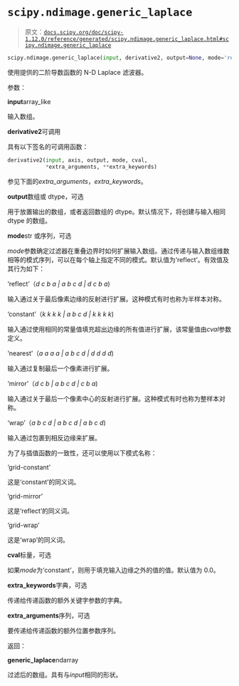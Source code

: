 # `scipy.ndimage.generic_laplace`

> 原文：[`docs.scipy.org/doc/scipy-1.12.0/reference/generated/scipy.ndimage.generic_laplace.html#scipy.ndimage.generic_laplace`](https://docs.scipy.org/doc/scipy-1.12.0/reference/generated/scipy.ndimage.generic_laplace.html#scipy.ndimage.generic_laplace)

```py
scipy.ndimage.generic_laplace(input, derivative2, output=None, mode='reflect', cval=0.0, extra_arguments=(), extra_keywords=None)
```

使用提供的二阶导数函数的 N-D Laplace 滤波器。

参数：

**input**array_like

输入数组。

**derivative2**可调用

具有以下签名的可调用函数：

```py
derivative2(input, axis, output, mode, cval,
            *extra_arguments, **extra_keywords) 
```

参见下面的*extra_arguments*，*extra_keywords*。

**output**数组或 dtype，可选

用于放置输出的数组，或者返回数组的 dtype。默认情况下，将创建与输入相同 dtype 的数组。

**mode**str 或序列，可选

*mode*参数确定过滤器在重叠边界时如何扩展输入数组。通过传递与输入数组维数相等的模式序列，可以在每个轴上指定不同的模式。默认值为‘reflect’。有效值及其行为如下：

‘reflect’（*d c b a | a b c d | d c b a*)

输入通过关于最后像素边缘的反射进行扩展。这种模式有时也称为半样本对称。

‘constant’（*k k k k | a b c d | k k k k*)

输入通过使用相同的常量值填充超出边缘的所有值进行扩展，该常量值由*cval*参数定义。

‘nearest’（*a a a a | a b c d | d d d d*)

输入通过复制最后一个像素进行扩展。

‘mirror’（*d c b | a b c d | c b a*)

输入通过关于最后一个像素中心的反射进行扩展。这种模式有时也称为整样本对称。

‘wrap’（*a b c d | a b c d | a b c d*)

输入通过包裹到相反边缘来扩展。

为了与插值函数的一致性，还可以使用以下模式名称：

‘grid-constant’

这是‘constant’的同义词。

‘grid-mirror’

这是‘reflect’的同义词。

‘grid-wrap’

这是‘wrap’的同义词。

**cval**标量，可选

如果*mode*为‘constant’，则用于填充输入边缘之外的值的值。默认值为 0.0。

**extra_keywords**字典，可选

传递给传递函数的额外关键字参数的字典。

**extra_arguments**序列，可选

要传递给传递函数的额外位置参数序列。

返回：

**generic_laplace**ndarray

过滤后的数组。具有与*input*相同的形状。

